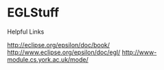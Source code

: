 EGLStuff
========
Helpful Links

http://eclipse.org/epsilon/doc/book/
http://www.eclipse.org/epsilon/doc/egl/
http://www-module.cs.york.ac.uk/mode/
